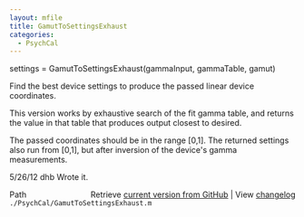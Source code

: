 ```yaml
---
layout: mfile
title: GamutToSettingsExhaust
categories:
  - PsychCal
---
```


settings = GamutToSettingsExhaust\(gammaInput, gammaTable, gamut\)

Find the best device settings to produce
the passed linear device coordinates.

This version works by exhaustive search of the fit gamma table,
and returns the value in that table that produces output closest
to desired.

The passed coordinates should be in the range \[0,1\].
The returned settings also run from \[0,1\], but after
inversion of the device's gamma measurements.

5/26/12  dhb  Wrote it.


<div class="code_header" style="text-align:right;">
  <span style="float:left;">Path&nbsp;&nbsp;</span> <span class="counter">Retrieve <a href=
  "https://raw.github.com/Psychtoolbox-3/Psychtoolbox-3/beta/./PsychCal/GamutToSettingsExhaust.m">current version from GitHub</a> | View <a href=
  "https://github.com/Psychtoolbox-3/Psychtoolbox-3/commits/beta/./PsychCal/GamutToSettingsExhaust.m">changelog</a></span>
</div>
<div class="code">
  <code>./PsychCal/GamutToSettingsExhaust.m</code>
</div>
